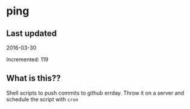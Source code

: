 # ping

## Last updated
2016-03-30

Incremented: 119

## What is this?? 
Shell scripts to push commits to github errday. Throw it on a server and schedule the script with `cron`
